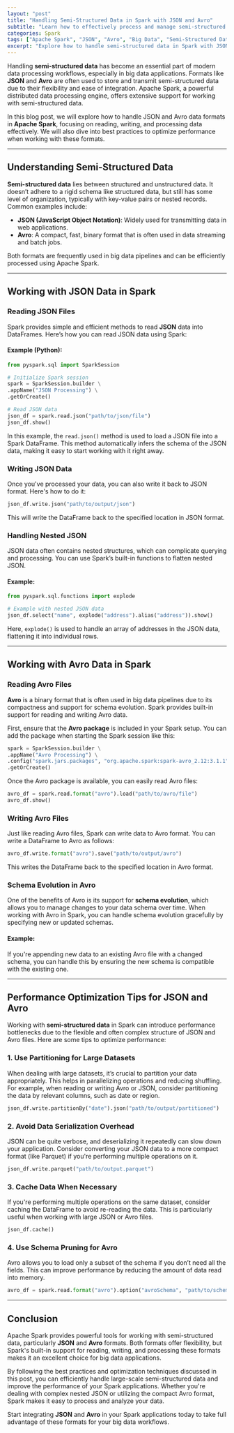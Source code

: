 ```yaml
---
layout: "post"
title: "Handling Semi-Structured Data in Spark with JSON and Avro"
subtitle: "Learn how to effectively process and manage semi-structured data in Apache Spark using JSON and Avro formats."
categories: Spark
tags: ["Apache Spark", "JSON", "Avro", "Big Data", "Semi-Structured Data", "Data Processing"]
excerpt: "Explore how to handle semi-structured data in Spark with JSON and Avro formats, optimizing big data workflows and improving performance."
---
```

Handling **semi-structured data** has become an essential part of modern data processing workflows, especially in big data applications. Formats like **JSON** and **Avro** are often used to store and transmit semi-structured data due to their flexibility and ease of integration. Apache Spark, a powerful distributed data processing engine, offers extensive support for working with semi-structured data.

In this blog post, we will explore how to handle JSON and Avro data formats in **Apache Spark**, focusing on reading, writing, and processing data effectively. We will also dive into best practices to optimize performance when working with these formats.

---

## Understanding Semi-Structured Data

**Semi-structured data** lies between structured and unstructured data. It doesn’t adhere to a rigid schema like structured data, but still has some level of organization, typically with key-value pairs or nested records. Common examples include:

- **JSON (JavaScript Object Notation)**: Widely used for transmitting data in web applications.
- **Avro**: A compact, fast, binary format that is often used in data streaming and batch jobs.

Both formats are frequently used in big data pipelines and can be efficiently processed using Apache Spark.

---

## Working with JSON Data in Spark

### Reading JSON Files

Spark provides simple and efficient methods to read **JSON** data into DataFrames. Here’s how you can read JSON data using Spark:

#### Example (Python):

```python
from pyspark.sql import SparkSession

# Initialize Spark session
spark = SparkSession.builder \
.appName("JSON Processing") \
.getOrCreate()

# Read JSON data
json_df = spark.read.json("path/to/json/file")
json_df.show()
```

In this example, the `read.json()` method is used to load a JSON file into a Spark DataFrame. This method automatically infers the schema of the JSON data, making it easy to start working with it right away.

### Writing JSON Data

Once you've processed your data, you can also write it back to JSON format. Here's how to do it:

```python
json_df.write.json("path/to/output/json")
```

This will write the DataFrame back to the specified location in JSON format.

### Handling Nested JSON

JSON data often contains nested structures, which can complicate querying and processing. You can use Spark’s built-in functions to flatten nested JSON.

#### Example:

```python
from pyspark.sql.functions import explode

# Example with nested JSON data
json_df.select("name", explode("address").alias("address")).show()
```

Here, `explode()` is used to handle an array of addresses in the JSON data, flattening it into individual rows.

---

## Working with Avro Data in Spark

### Reading Avro Files

**Avro** is a binary format that is often used in big data pipelines due to its compactness and support for schema evolution. Spark provides built-in support for reading and writing Avro data.

First, ensure that the **Avro package** is included in your Spark setup. You can add the package when starting the Spark session like this:

```python
spark = SparkSession.builder \
.appName("Avro Processing") \
.config("spark.jars.packages", "org.apache.spark:spark-avro_2.12:3.1.1") \
.getOrCreate()
```

Once the Avro package is available, you can easily read Avro files:

```python
avro_df = spark.read.format("avro").load("path/to/avro/file")
avro_df.show()
```

### Writing Avro Files

Just like reading Avro files, Spark can write data to Avro format. You can write a DataFrame to Avro as follows:

```python
avro_df.write.format("avro").save("path/to/output/avro")
```

This writes the DataFrame back to the specified location in Avro format.

### Schema Evolution in Avro

One of the benefits of Avro is its support for **schema evolution**, which allows you to manage changes to your data schema over time. When working with Avro in Spark, you can handle schema evolution gracefully by specifying new or updated schemas.

#### Example:

If you're appending new data to an existing Avro file with a changed schema, you can handle this by ensuring the new schema is compatible with the existing one.

---

## Performance Optimization Tips for JSON and Avro

Working with **semi-structured data** in Spark can introduce performance bottlenecks due to the flexible and often complex structure of JSON and Avro files. Here are some tips to optimize performance:

### 1. **Use Partitioning for Large Datasets**

When dealing with large datasets, it’s crucial to partition your data appropriately. This helps in parallelizing operations and reducing shuffling. For example, when reading or writing Avro or JSON, consider partitioning the data by relevant columns, such as date or region.

```python
json_df.write.partitionBy("date").json("path/to/output/partitioned")
```

### 2. **Avoid Data Serialization Overhead**

JSON can be quite verbose, and deserializing it repeatedly can slow down your application. Consider converting your JSON data to a more compact format (like Parquet) if you're performing multiple operations on it.

```python
json_df.write.parquet("path/to/output.parquet")
```

### 3. **Cache Data When Necessary**

If you're performing multiple operations on the same dataset, consider caching the DataFrame to avoid re-reading the data. This is particularly useful when working with large JSON or Avro files.

```python
json_df.cache()
```

### 4. **Use Schema Pruning for Avro**

Avro allows you to load only a subset of the schema if you don’t need all the fields. This can improve performance by reducing the amount of data read into memory.

```python
avro_df = spark.read.format("avro").option("avroSchema", "path/to/schema.json").load("path/to/avro/file")
```

---

## Conclusion

Apache Spark provides powerful tools for working with semi-structured data, particularly **JSON** and **Avro** formats. Both formats offer flexibility, but Spark's built-in support for reading, writing, and processing these formats makes it an excellent choice for big data applications.

By following the best practices and optimization techniques discussed in this post, you can efficiently handle large-scale semi-structured data and improve the performance of your Spark applications. Whether you're dealing with complex nested JSON or utilizing the compact Avro format, Spark makes it easy to process and analyze your data.

Start integrating **JSON** and **Avro** in your Spark applications today to take full advantage of these formats for your big data workflows.
